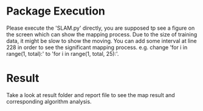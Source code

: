 # Package Execution
Please execute the 'SLAM.py' directly, you are supposed tp see a figure on the screen which can show the mapping process. Due to the size of training data, it might be slow to show the moving. You can add some interval at line 228 in order to see the significant mapping process.
e.g. change 'for i in range(1, total):' to 'for i in range(1, total, 25):'.

# Result
Take a look at result folder and report file to see the map result and corresponding algorithm analysis.
